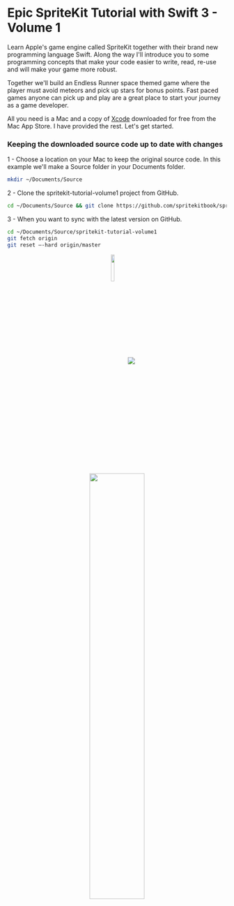 # Epic SpriteKit Tutorial with Swift 3 - Volume 1

Learn Apple's game engine called SpriteKit together with their brand new programming language Swift. Along the way I'll introduce you to some programming concepts that make your code easier to write, read, re-use and will make your game more robust. 

Together we'll build an Endless Runner space themed game where the player must avoid meteors and pick up stars for bonus points. Fast paced games anyone can pick up and play are a great place to start your journey as a game developer. 

All you need is a Mac and a copy of <a href="https://itunes.apple.com/us/app/xcode/id497799835?mt=12">Xcode</a> downloaded for free from the Mac App Store. I have provided the rest. Let's get started.

### Keeping the downloaded source code up to date with changes
1 - Choose a location on your Mac to keep the original source code. In this example we'll make a Source folder in your Documents folder.
```bash
mkdir ~/Documents/Source
```

2 - Clone the spritekit-tutorial-volume1 project from GitHub.
```bash
cd ~/Documents/Source && git clone https://github.com/spritekitbook/spritekit-tutorial-volume1.git
```

3 - When you want to sync with the latest version on GitHub.
```bash
cd ~/Documents/Source/spritekit-tutorial-volume1
git fetch origin
git reset —-hard origin/master
```

<p align="center">
 <a href="http://www.amazon.com/gp/product/B01BB2U0PA?*Version*=1&*entries*=0" target="_blank""><img align="center" src="http://i.imgur.com/hXIeBLd.jpg?1" width="12.5%"/></a>
 <a href="https://geo.itunes.apple.com/us/book/epic-spritekit-tutorial-swift/id1080204614?mt=11" target="_blank"><img align="center" src="http://linkmaker.itunes.apple.com/images/badges/en-us/badge_ibooks-lrg.svg"/></a>
</p>

<p align="center">
  <a href="https://itunes.apple.com/us/book/id1080204614"><img src="http://i.imgur.com/ceaoSlG.png" width="50%"></a>
</p>
